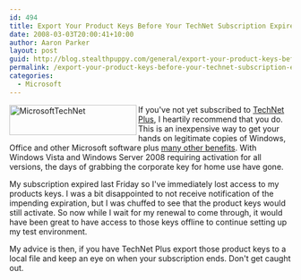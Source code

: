 ```yaml
---
id: 494
title: Export Your Product Keys Before Your TechNet Subscription Expires
date: 2008-03-03T20:00:41+10:00
author: Aaron Parker
layout: post
guid: http://blog.stealthpuppy.com/general/export-your-product-keys-before-your-technet-subscription-expires
permalink: /export-your-product-keys-before-your-technet-subscription-expires/
categories:
  - Microsoft
---
```

<img height="54" alt="MicrosoftTechNet" src="https://stealthpuppy.com/media/2008/03/microsofttechnet.png" width="227" align="left" border="0" /> If you've not yet subscribed to [TechNet Plus](http://technet.microsoft.com/en-gb/subscriptions/ms788692.aspx), I heartily recommend that you do. This is an inexpensive way to get your hands on legitimate copies of Windows, Office and other Microsoft software plus [many other benefits](http://technet.microsoft.com/en-gb/subscriptions/bb892759.aspx). With Windows Vista and Windows Server 2008 requiring activation for all versions, the days of grabbing the corporate key for home use have gone.&#160; 

My subscription expired last Friday so I've immediately lost access to my products keys. I was a bit disappointed to not receive notification of the impending expiration, but I was chuffed to see that the product keys would still activate. So now while I wait for my renewal to come through, it would have been great to have access to those keys offline to continue setting up my test environment.

My advice is then, if you have TechNet Plus export those product keys to a local file and keep an eye on when your subscription ends. Don't get caught out.